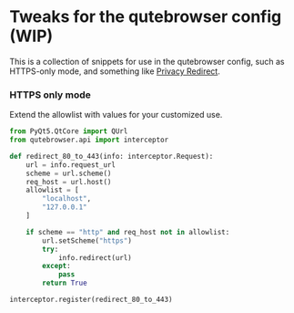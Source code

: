 # Tweaks for the qutebrowser config (WIP)

This is a collection of snippets for use in the qutebrowser config, such as HTTPS-only mode, and something like [Privacy Redirect](https://github.com/SimonBrazell/privacy-redirect).

### HTTPS only mode

Extend the allowlist with values for your customized use.

```python
from PyQt5.QtCore import QUrl
from qutebrowser.api import interceptor

def redirect_80_to_443(info: interceptor.Request):
    url = info.request_url
    scheme = url.scheme()
    req_host = url.host()
    allowlist = [
        "localhost",
        "127.0.0.1"
    ]

    if scheme == "http" and req_host not in allowlist:
        url.setScheme("https")
        try:
            info.redirect(url)
        except:
            pass
        return True

interceptor.register(redirect_80_to_443)
```
